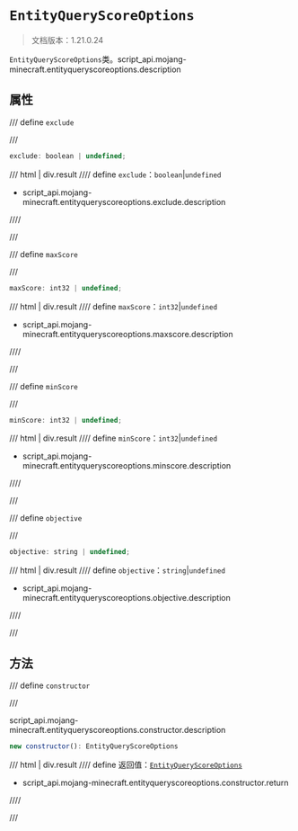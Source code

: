 # `EntityQueryScoreOptions`

> 文档版本：1.21.0.24

`EntityQueryScoreOptions`类。script_api.mojang-minecraft.entityqueryscoreoptions.description

## 属性

/// define
`exclude`


///

```js
exclude: boolean | undefined;
```

/// html | div.result
//// define
`exclude`：`boolean`|`undefined`

- script_api.mojang-minecraft.entityqueryscoreoptions.exclude.description


////

///


/// define
`maxScore`


///

```js
maxScore: int32 | undefined;
```

/// html | div.result
//// define
`maxScore`：`int32`|`undefined`

- script_api.mojang-minecraft.entityqueryscoreoptions.maxscore.description


////

///


/// define
`minScore`


///

```js
minScore: int32 | undefined;
```

/// html | div.result
//// define
`minScore`：`int32`|`undefined`

- script_api.mojang-minecraft.entityqueryscoreoptions.minscore.description


////

///


/// define
`objective`


///

```js
objective: string | undefined;
```

/// html | div.result
//// define
`objective`：`string`|`undefined`

- script_api.mojang-minecraft.entityqueryscoreoptions.objective.description


////

///


## 方法

/// define
`constructor`


///

script_api.mojang-minecraft.entityqueryscoreoptions.constructor.description

```js
new constructor(): EntityQueryScoreOptions
```

/// html | div.result
//// define
返回值：[`EntityQueryScoreOptions`](./entityqueryscoreoptions.md)

- script_api.mojang-minecraft.entityqueryscoreoptions.constructor.return


////

///

